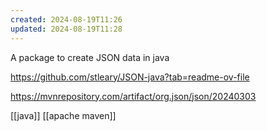 ```yaml
---
created: 2024-08-19T11:26
updated: 2024-08-19T11:28
---
```

A package to create JSON data in java

https://github.com/stleary/JSON-java?tab=readme-ov-file

https://mvnrepository.com/artifact/org.json/json/20240303

[[java]] [[apache maven]]